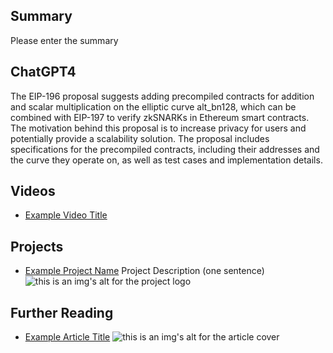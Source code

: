 ## Summary

Please enter the summary

## ChatGPT4

The EIP-196 proposal suggests adding precompiled contracts for addition and scalar multiplication on the elliptic curve alt_bn128, which can be combined with EIP-197 to verify zkSNARKs in Ethereum smart contracts. The motivation behind this proposal is to increase privacy for users and potentially provide a scalability solution. The proposal includes specifications for the precompiled contracts, including their addresses and the curve they operate on, as well as test cases and implementation details.

## Videos

- [Example Video Title](https://www.youtube.com/watch?v=TDGq4aeevgY)

## Projects

- [Example Project Name](https://xxxx.xxx/xxxxx) Project Description (one sentence) ![this is an img's alt for the project logo](https://xxxx.xxx/project-logo.xxx)

## Further Reading

- [Example Article Title](https://xxxx.xxx/xxxxx) ![this is an img's alt for the article cover](https://xxxx.xxx/article-cover.xxx)
